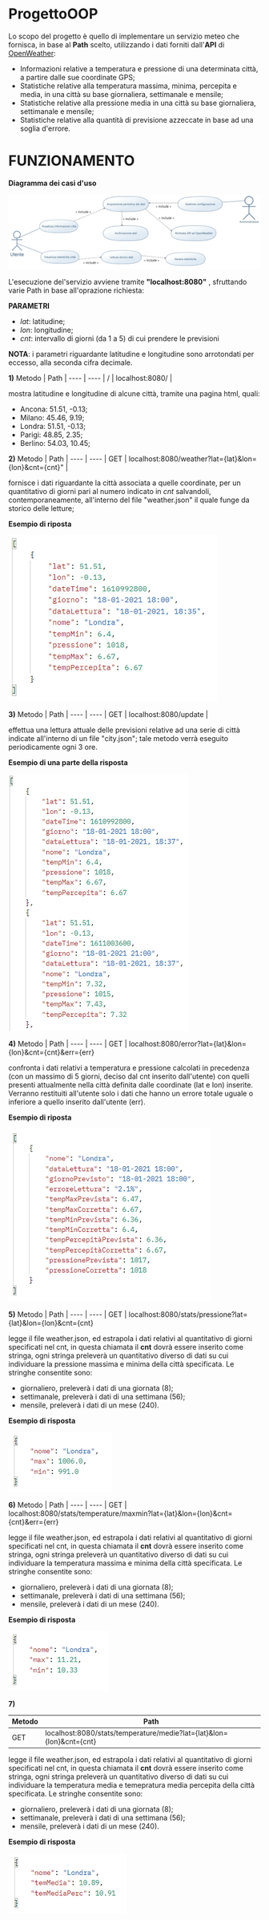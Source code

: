 # ProgettoOOP

Lo scopo del progetto è quello di implementare un servizio meteo che fornisca, in base al **Path** scelto, utilizzando i dati forniti dall'**API** di [OpenWeather](https://openweathermap.org/forecast5#geo5):
* Informazioni relative a temperatura e pressione di una determinata città, a partire dalle sue coordinate GPS;
* Statistiche relative alla temperatura massima, minima, percepita e media, in una città su base giornaliera, settimanale e mensile;
* Statistiche relative alla pressione media in una città su base giornaliera, settimanale e mensile;
* Statistiche relative alla quantità di previsione azzeccate in base ad una soglia d'errore.

# FUNZIONAMENTO

**Diagramma dei casi d'uso**

![Casi d'uso](./Diagrammi/useCase.jpg)

L'esecuzione del'servizio avviene tramite **"localhost:8080"** , sfruttando varie Path in base all'oprazione richiesta:

**PARAMETRI**
- *lat*: latitudine;
- *lon*: longitudine;
- *cnt*: intervallo di giorni (da 1 a 5) di cui prendere le previsioni

**NOTA**: i parametri riguardante latitudine e longitudine sono arrotondati per eccesso, alla seconda cifra decimale.

**1)**
Metodo | Path |
---- | ---- |
/ | localhost:8080/ |

mostra latitudine e longitudine di alcune città, tramite una pagina html, quali:
- Ancona: 51.51, -0.13;
- Milano: 45.46, 9.19;
- Londra: 51.51, -0.13;
- Parigi: 48.85, 2.35;
- Berlino: 54.03, 10.45;

**2)**
Metodo | Path | 
---- | ---- | 
GET | localhost:8080/weather?lat={lat}&lon={lon}&cnt={cnt}" | 

fornisce i dati riguardante la città associata a quelle coordinate, per un quantitativo di giorni pari al numero indicato in *cnt* salvandoli, contemporaneamente, all'interno del file "weather.json" il quale funge da storico delle letture;

**Esempio di riposta**

![Esempio di risposta /weather](./preview/weather.png)

**3)**
Metodo | Path |
---- | ---- |
GET | localhost:8080/update |

effettua una lettura attuale delle previsioni relative ad una serie di città indicate all'interno di un file "city.json"; tale metodo verrà eseguito periodicamente ogni 3 ore.

**Esempio di una parte della risposta**

![Esempio di una parte della risposta di /update](./preview/update.png)

**4)**
Metodo | Path |
---- | ---- |
GET | localhost:8080/error?lat={lat}&lon={lon}&cnt={cnt}&err={err}

confronta i dati relativi a temperatura e pressione calcolati in precedenza (con un massimo di 5 giorni, deciso dal cnt inserito dall'utente) con quelli presenti attualmente nella città definita dalle coordinate (lat e lon) inserite. Verranno restituiti all'utente solo i dati che hanno un errore totale uguale o inferiore a quello inserito dall'utente (err).

**Esempio di riposta**

![Esempio di risposta /error](./preview/error.png)

**5)**
Metodo | Path |
---- | ---- |
GET | localhost:8080/stats/pressione?lat={lat}&lon={lon}&cnt={cnt}

legge il file weather.json, ed estrapola i dati relativi al quantitativo di giorni specificati nel cnt, in questa chiamata il **cnt** dovrà essere inserito come stringa, ogni stringa preleverà un quantitativo diverso di dati su cui individuare la pressione massima e minima della città specificata.
Le stringhe consentite sono: 
- giornaliero, preleverà i dati di una giornata (8); 
- settimanale, preleverà i dati di una settimana (56); 
- mensile, preleverà i dati di un mese (240).

**Esempio di risposta**

![Esempio di risposta /stats/pressione](./preview/pressione.png)

**6)**
Metodo | Path |
---- | ---- |
GET | localhost:8080/stats/temperature/maxmin?lat={lat}&lon={lon}&cnt={cnt}&err={err}

legge il file weather.json, ed estrapola i dati relativi al quantitativo di giorni specificati nel cnt, in questa chiamata il **cnt** dovrà essere inserito come stringa, ogni stringa preleverà un quantitativo diverso di dati su cui individuare la temperatura massima e minima della città specificata.
Le stringhe consentite sono: 
- giornaliero, preleverà i dati di una giornata (8); 
- settimanale, preleverà i dati di una settimana (56); 
- mensile, preleverà i dati di un mese (240).

**Esempio di risposta**

![Esempio di risposta /stats/temperature/maxmin](./preview/maxmin.png)

**7)**

Metodo | Path |
---- | ---- |
GET | localhost:8080/stats/temperature/medie?lat={lat}&lon={lon}&cnt={cnt}

legge il file weather.json, ed estrapola i dati relativi al quantitativo di giorni specificati nel cnt, in questa chiamata il **cnt** dovrà essere inserito come stringa, ogni stringa preleverà un quantitativo diverso di dati su cui individuare la temperatura media e temepratura media percepita della città specificata.
Le stringhe consentite sono: 
- giornaliero, preleverà i dati di una giornata (8); 
- settimanale, preleverà i dati di una settimana (56); 
- mensile, preleverà i dati di un mese (240).

**Esempio di risposta**

![Esempio di risposta /stats/temperature/medie](./preview/medie.png)
